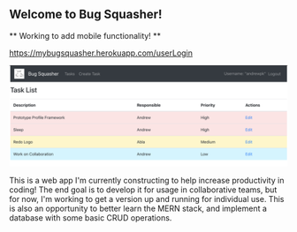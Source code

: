 ## Welcome to Bug Squasher!

** Working to add mobile functionality! **

https://mybugsquasher.herokuapp.com/userLogin

![Demo Image](./client/public/demo.png)

This is a web app I'm currently constructing to help increase productivity in coding!  The end goal is to develop it
for usage in collaborative teams, but for now, I'm working to get a version up and running for individual use.  This
is also an opportunity to better learn the MERN stack, and implement a database with some basic CRUD operations.
 